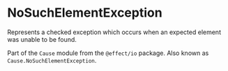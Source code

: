 # NoSuchElementException

Represents a checked exception which occurs when an expected element was
unable to be found.

Part of the `Cause` module from the `@effect/io` package. Also known as `Cause.NoSuchElementException`.
